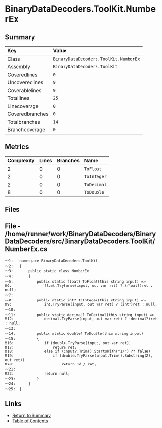 ﻿# BinaryDataDecoders.ToolKit.NumberEx

## Summary

| Key             | Value                                 |
| :-------------- | :------------------------------------ |
| Class           | `BinaryDataDecoders.ToolKit.NumberEx` |
| Assembly        | `BinaryDataDecoders.ToolKit`          |
| Coveredlines    | `0`                                   |
| Uncoveredlines  | `9`                                   |
| Coverablelines  | `9`                                   |
| Totallines      | `25`                                  |
| Linecoverage    | `0`                                   |
| Coveredbranches | `0`                                   |
| Totalbranches   | `14`                                  |
| Branchcoverage  | `0`                                   |

## Metrics

| Complexity | Lines | Branches | Name        |
| :--------- | :---- | :------- | :---------- |
| 2          | 0     | 0        | `ToFloat`   |
| 2          | 0     | 0        | `ToInteger` |
| 2          | 0     | 0        | `ToDecimal` |
| 8          | 0     | 0        | `ToDouble`  |

## Files

## File - /home/runner/work/BinaryDataDecoders/BinaryDataDecoders/src/BinaryDataDecoders.ToolKit/NumberEx.cs

```CSharp
〰1:   namespace BinaryDataDecoders.ToolKit
〰2:   {
〰3:       public static class NumberEx
〰4:       {
〰5:           public static float? ToFloat(this string input) =>
‼6:               float.TryParse(input, out var ret) ? (float?)ret : null;
〰7:   
〰8:           public static int? ToInteger(this string input) =>
‼9:               int.TryParse(input, out var ret) ? (int?)ret : null;
〰10:  
〰11:          public static decimal? ToDecimal(this string input) =>
‼12:              decimal.TryParse(input, out var ret) ? (decimal?)ret : null;
〰13:  
〰14:          public static double? ToDouble(this string input)
〰15:          {
‼16:              if (double.TryParse(input, out var ret))
‼17:                  return ret;
‼18:              else if (input?.Trim().StartsWith("1/") ?? false)
‼19:                  if (double.TryParse(input.Trim().Substring(2), out ret))
‼20:                      return 1d / ret;
〰21:  
‼22:              return null;
〰23:          }
〰24:      }
〰25:  }
```

## Links

* [Return to Summary](Summary.md)
* [Table of Contents](../TOC.md)

